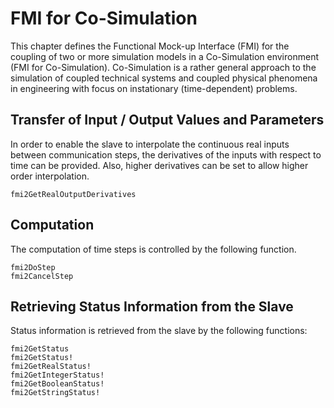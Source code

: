 # FMI for Co-Simulation
This chapter defines the Functional Mock-up Interface (FMI) for the coupling of two or more simulation
models in a Co-Simulation environment (FMI for Co-Simulation). Co-Simulation is a rather general
approach to the simulation of coupled technical systems and coupled physical phenomena in
engineering with focus on instationary (time-dependent) problems.


## Transfer of Input / Output Values and Parameters
In order to enable the slave to interpolate the continuous real inputs between communication steps, the
derivatives of the inputs with respect to time can be provided. Also, higher derivatives can be set to allow
higher order interpolation.

```@docs
fmi2GetRealOutputDerivatives
```

## Computation
The computation of time steps is controlled by the following function.

```@docs
fmi2DoStep
fmi2CancelStep
```

## Retrieving Status Information from the Slave
Status information is retrieved from the slave by the following functions:

```@docs
fmi2GetStatus
fmi2GetStatus!
fmi2GetRealStatus!
fmi2GetIntegerStatus!
fmi2GetBooleanStatus!
fmi2GetStringStatus!
```
